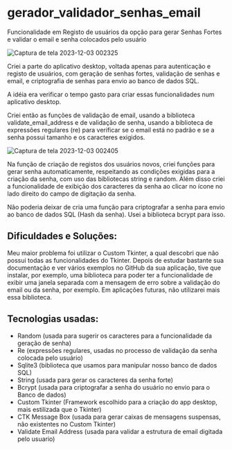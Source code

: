 # gerador_validador_senhas_email
Funcionalidade em Registo de usuários da opção para gerar Senhas Fortes e validar o email e senha colocados pelo usuário

![Captura de tela 2023-12-03 002325](https://github.com/JulioDEVReis/gerador_validador_senhas_email/assets/142347463/418d78cd-92d9-4e08-8cb0-422f33fded90)

Criei a parte do aplicativo desktop, voltada apenas para autenticação e registo de usuários, com geração de senhas fortes, validação de senhas e email, e criptografia de senhas para envio ao banco de dados SQL.

A idéia era verificar o tempo gasto para criar essas funcionalidades num aplicativo desktop.

Criei então as funções de validação de email, usando a biblioteca validate_email_address e de validação de senha, usando a biblioteca de expressões regulares (re) para verificar se o email está no padrão e se a senha possui tamanho e os caracteres exigidos.

![Captura de tela 2023-12-03 002405](https://github.com/JulioDEVReis/gerador_validador_senhas_email/assets/142347463/f86c0470-576d-4188-b63f-5a33eab9cff7)

Na função de criação de registos dos usuários novos, criei funções para gerar senha automaticamente, respeitando as condições exigidas para a criação da senha, com uso das bibliotecas string e random. Além disso criei a funcionalidade de exibição dos caracteres da senha ao clicar no ícone no lado direito do campo de digitação da senha.

Não poderia deixar de cria uma função para criptografar a senha para envio ao banco de dados SQL (Hash da senha). Usei a biblioteca bcrypt para isso.

## Dificuldades e Soluções:

Meu maior problema foi utilizar o Custom Tkinter, a qual descobri que não possui todas as funcionalidades do Tkinter. Depois de estudar bastante sua documentação e ver vários exemplos no GitHub da sua aplicação, tive que instalar, por exemplo, uma biblioteca para poder ter a funcionalidade de exibir uma janela separada com a mensagem de erro sobre a validação do email ou da senha, por exemplo. Em aplicações futuras, não utilizarei mais essa biblioteca.

## Tecnologias usadas:

- Random (usada para sugerir os caracteres para a funcionalidade da geração de senha)
- Re (expressões regulares, usadas no processo de validação da senha colocada pelo usuário)
- Sqlite3 (biblioteca que usamos para manipular nosso banco de dados SQL)
- String (usada para gerar os caracteres da senha forte)
- Bcrypt (usada para criptografar a senha do usuário no envio para o Banco de dados)
- Custom Tkinter (Framework escolhido para a criação do app desktop, mais estilizada que o Tkinter)
- CTK Message Box (usada para gerar caixas de mensagens suspensas, não existentes no Custom Tkinter)
- Validate Email Address (usada para validar a estrutura de email digitada pelo usuario)
